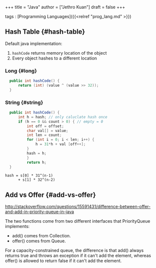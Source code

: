 +++
title = "Java"
author = ["Jethro Kuan"]
draft = false
+++

tags
: [Programming Languages]({{<relref "prog_lang.md" >}})

## Hash Table {#hash-table}

Default java implementation:

1.  `hashCode` returns memory location of the object
2.  Every object hashes to a different location

### Long {#long}

```java
  public int hashCode() {
      return (int) (value ^ (value >> 32));
  }
```

### String {#string}

```java
  public int hashCode() {
      int h = hash; // only caluclate hash once
      if (h == 0 && count > 0) { // empty = 0
          int off = offset;
          char val[] = value;
          int len = count;
          for (int i = 0; i < len; i++) {
              h = 31*h + val [off++];
          }
          hash = h;
          }
          return h;
  }
```

```nil
hash = s[0] * 31^(n-1)
      + s[1] * 32^(n-2)
```

## Add vs Offer {#add-vs-offer}

<http://stackoverflow.com/questions/15591431/difference-between-offer-and-add-in-priority-queue-in-java>

The two functions come from two different interfaces that
PriorityQueue implements:

- add() comes from Collection.
- offer() comes from Queue.

For a capacity-constrained queue, the difference is that add() always
returns true and throws an exception if it can't add the element,
whereas offer() is allowed to return false if it can't add the
element.
